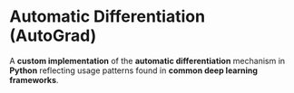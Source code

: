 # Automatic Differentiation (AutoGrad)

A **custom implementation** of the **automatic differentiation** mechanism in **Python** reflecting usage patterns found in **common deep learning frameworks**.

